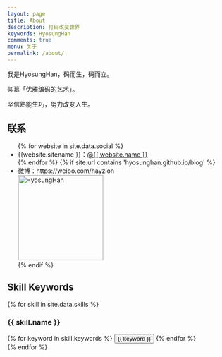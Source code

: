 ```yaml
---
layout: page
title: About
description: 打码改变世界
keywords: HyosungHan
comments: true
menu: 关于
permalink: /about/
---
```


我是HyosungHan，码而生，码而立。

仰慕「优雅编码的艺术」。

坚信熟能生巧，努力改变人生。

## 联系

<ul>
{% for website in site.data.social %}
<li>{{website.sitename }}：<a href="{{ website.url }}" target="_blank">@{{ website.name }}</a></li>
{% endfor %}
{% if site.url contains 'hyosunghan.github.io/blog' %}
<li>
微博：<a>https://weibo.com/hayzion</a><br />
<img style="height:192px;width:192px;border:1px solid lightgrey;" src="{{ assets_base_url }}/assets/images/qrcode.jpg" alt="HyosungHan" />
</li>
{% endif %}
</ul>


## Skill Keywords

{% for skill in site.data.skills %}
### {{ skill.name }}
<div class="btn-inline">
{% for keyword in skill.keywords %}
<button class="btn btn-outline" type="button">{{ keyword }}</button>
{% endfor %}
</div>
{% endfor %}
